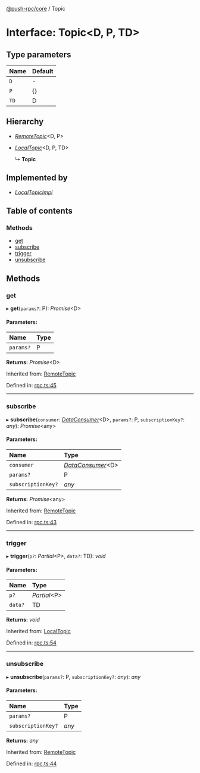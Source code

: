 [@push-rpc/core](../README.md) / Topic

# Interface: Topic<D, P, TD\>

## Type parameters

| Name | Default |
| :------ | :------ |
| `D` | - |
| `P` | {} |
| `TD` | D |

## Hierarchy

* [*RemoteTopic*](remotetopic.md)<D, P\>

* [*LocalTopic*](localtopic.md)<D, P, TD\>

  ↳ **Topic**

## Implemented by

* [*LocalTopicImpl*](../classes/localtopicimpl.md)

## Table of contents

### Methods

- [get](topic.md#get)
- [subscribe](topic.md#subscribe)
- [trigger](topic.md#trigger)
- [unsubscribe](topic.md#unsubscribe)

## Methods

### get

▸ **get**(`params?`: P): *Promise*<D\>

#### Parameters:

| Name | Type |
| :------ | :------ |
| `params?` | P |

**Returns:** *Promise*<D\>

Inherited from: [RemoteTopic](remotetopic.md)

Defined in: [rpc.ts:45](https://github.com/vasyas/typescript-rpc/blob/567818c/packages/core/src/rpc.ts#L45)

___

### subscribe

▸ **subscribe**(`consumer`: [*DataConsumer*](../README.md#dataconsumer)<D\>, `params?`: P, `subscriptionKey?`: *any*): *Promise*<any\>

#### Parameters:

| Name | Type |
| :------ | :------ |
| `consumer` | [*DataConsumer*](../README.md#dataconsumer)<D\> |
| `params?` | P |
| `subscriptionKey?` | *any* |

**Returns:** *Promise*<any\>

Inherited from: [RemoteTopic](remotetopic.md)

Defined in: [rpc.ts:43](https://github.com/vasyas/typescript-rpc/blob/567818c/packages/core/src/rpc.ts#L43)

___

### trigger

▸ **trigger**(`p?`: *Partial*<P\>, `data?`: TD): *void*

#### Parameters:

| Name | Type |
| :------ | :------ |
| `p?` | *Partial*<P\> |
| `data?` | TD |

**Returns:** *void*

Inherited from: [LocalTopic](localtopic.md)

Defined in: [rpc.ts:54](https://github.com/vasyas/typescript-rpc/blob/567818c/packages/core/src/rpc.ts#L54)

___

### unsubscribe

▸ **unsubscribe**(`params?`: P, `subscriptionKey?`: *any*): *any*

#### Parameters:

| Name | Type |
| :------ | :------ |
| `params?` | P |
| `subscriptionKey?` | *any* |

**Returns:** *any*

Inherited from: [RemoteTopic](remotetopic.md)

Defined in: [rpc.ts:44](https://github.com/vasyas/typescript-rpc/blob/567818c/packages/core/src/rpc.ts#L44)
